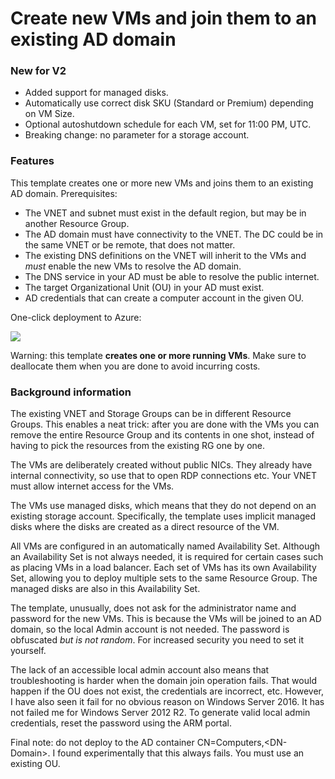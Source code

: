 # Create new VMs and join them to an existing AD domain

### New for V2
* Added support for managed disks.
* Automatically use correct disk SKU (Standard or Premium) depending on VM Size.
* Optional autoshutdown schedule for each VM, set for 11:00 PM, UTC.
* Breaking change: no parameter for a storage account.

### Features

This template creates one or more new VMs and joins them to an 
existing AD domain. Prerequisites:
* The VNET and subnet must exist in the default region, but may be in another Resource Group.
* The AD domain must have connectivity to the VNET. The DC could be in the same VNET or be remote, that does not matter. 
* The existing DNS definitions on the VNET will inherit to the VMs and _must_ enable the new VMs to resolve the AD domain. 
* The DNS service in your AD must be able to resolve the public internet. 
* The target Organizational Unit (OU) in your AD must exist.
* AD credentials that can create a computer account in the given OU.

One-click deployment to Azure:

<a href="https://portal.azure.com/#create/Microsoft.Template/uri/https%3A%2F%2Fraw.githubusercontent.com%2Fwkasdorp%2Fnew-vm-with-domain-join%2Fmaster%2Fazuredeploy.json" target="_blank">
    <img src="http://azuredeploy.net/deploybutton.png"/>
</a>

Warning: this template **creates one or more running VMs**. 
Make sure to deallocate them when you are done to avoid incurring costs. 

### Background information

The existing VNET and Storage Groups can be in different Resource Groups. 
This enables a neat trick: after you are done with the VMs you can remove
the entire Resource Group and its contents in one shot, 
instead of having to pick the resources from the existing RG one by one. 

The VMs are deliberately created without public NICs. They already
have internal connectivity, so use that to open RDP connections etc.
Your VNET must allow internet access for the VMs. 

The VMs use managed disks, which means that they do not depend on
an existing storage account. Specifically, the template uses
implicit managed disks where the disks are created as a direct
resource of the VM.

All VMs are configured in an automatically named Availability Set. 
Although an Availability Set is not always needed, it is required for certain cases such
as placing VMs in a load balancer. Each set of VMs has its own
Availability Set, allowing you to deploy multiple sets to the same
Resource Group. The managed disks are also in this Availability Set. 

The template, unusually, does not ask for the administrator name 
and password for the new VMs. This is because the VMs will 
be joined to an AD domain, so the local Admin account is not needed.
The password is obfuscated _but is not random_. For increased security
you need to set it yourself. 

The lack of an accessible local admin account also means that troubleshooting is 
harder when the domain join operation fails.
That would happen if the OU does not exist, the credentials are incorrect, etc. However,
I have also seen it fail for no obvious reason on Windows Server 2016. It has 
not failed me for Windows Server 2012 R2. To generate valid local admin credentials,
reset the password using the ARM portal. 

Final note: do not deploy to the AD container CN=Computers,\<DN-Domain\>. 
I found experimentally that this always fails. You must use an existing OU. 
